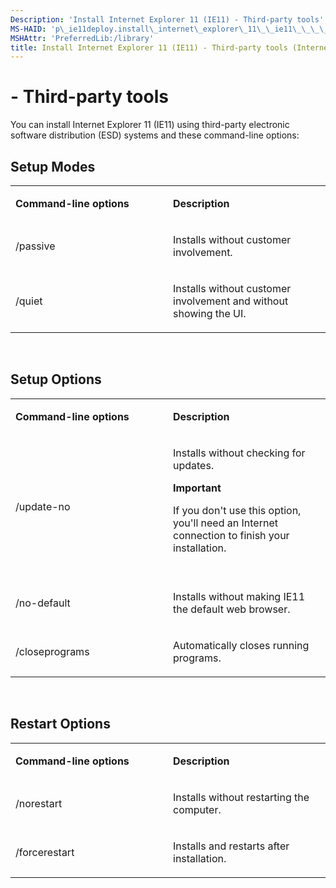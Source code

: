 ```yaml
---
Description: 'Install Internet Explorer 11 (IE11) - Third-party tools'
MS-HAID: 'p\_ie11deploy.install\_internet\_explorer\_11\_\_ie11\_\_\_\_third\_party\_tools'
MSHAttr: 'PreferredLib:/library'
title: Install Internet Explorer 11 (IE11) - Third-party tools (Internet Explorer 11 for IT Pros)
---
```


#  - Third-party tools


You can install Internet Explorer 11 (IE11) using third-party electronic software distribution (ESD) systems and these command-line options:

## Setup Modes


<table>
<colgroup>
<col width="50%" />
<col width="50%" />
</colgroup>
<tbody>
<tr class="odd">
<td align="left"><p><strong>Command-line options</strong></p></td>
<td align="left"><p><strong>Description</strong></p></td>
</tr>
<tr class="even">
<td align="left"><p>/passive</p></td>
<td align="left"><p>Installs without customer involvement.</p></td>
</tr>
<tr class="odd">
<td align="left"><p>/quiet</p></td>
<td align="left"><p>Installs without customer involvement and without showing the UI.</p></td>
</tr>
</tbody>
</table>

 

## Setup Options


<table>
<colgroup>
<col width="50%" />
<col width="50%" />
</colgroup>
<tbody>
<tr class="odd">
<td align="left"><p><strong>Command-line options</strong></p></td>
<td align="left"><p><strong>Description</strong></p></td>
</tr>
<tr class="even">
<td align="left"><p>/update-no</p></td>
<td align="left"><p>Installs without checking for updates.</p>
<div class="alert">
<strong>Important</strong>  
<p>If you don't use this option, you'll need an Internet connection to finish your installation.</p>
</div>
<div>
 
</div></td>
</tr>
<tr class="odd">
<td align="left"><p>/no-default</p></td>
<td align="left"><p>Installs without making IE11 the default web browser.</p></td>
</tr>
<tr class="even">
<td align="left"><p>/closeprograms</p></td>
<td align="left"><p>Automatically closes running programs.</p></td>
</tr>
</tbody>
</table>

 

## Restart Options


<table>
<colgroup>
<col width="50%" />
<col width="50%" />
</colgroup>
<tbody>
<tr class="odd">
<td align="left"><p><strong>Command-line options</strong></p></td>
<td align="left"><p><strong>Description</strong></p></td>
</tr>
<tr class="even">
<td align="left"><p>/norestart</p></td>
<td align="left"><p>Installs without restarting the computer.</p></td>
</tr>
<tr class="odd">
<td align="left"><p>/forcerestart</p></td>
<td align="left"><p>Installs and restarts after installation.</p></td>
</tr>
</tbody>
</table>

 

 

 



